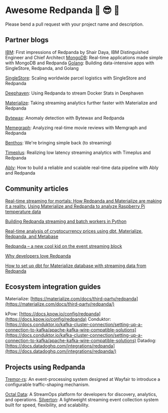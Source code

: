 # Awesome Redpanda 🤯 😎 🤯
Please bend a pull request with your project name and description. 

## Partner blogs

[IBM](https://shahirdaya.medium.com/first-impressions-of-redpanda-6dd0d860ecfd): First impressions of Redpanda by Shair Daya, IBM Distinguished Engineer and Chief Architect 
[MongoDB](https://www.mongodb.com/blog/post/real-time-applications-made-simple-mongodb-redpanda): Real-time applications made simple with MongoDB and Redpanda 
[Golang](https://golangexample.com/workshop-building-data-intensive-apps-with-singlestore-redpanda-and-golang/): Building data-intensive apps with SingleStore, Redpanda, and Golang

[SingleStore](https://www.singlestore.com/blog/scaling-worldwide-parcel-logistics-with-singlestore-and-vectorized/): Scaling worldwide parcel logistics with SingleStore and Redpanda 

[Deephaven](https://deephaven.io/blog/2021/10/21/redpanda-docker/): Using Redpanda to stream Docker Stats in Deephaven

[Materialize](https://materialize.com/taking-streaming-analytics-further-faster-with-redpanda-materialize/): Taking streaming analytics further faster with Materialize and Redpanda

[Bytewax](https://www.bytewax.io/blog/anomaly-detection-bw-rpk/): Anomaly detection with Bytewax and Redpanda

[Memegraph](https://memgraph.com/blog/analyzing-redpanda-movie-stream): Analyzing real-time movie reviews with Memgraph and Redpanda

[Benthos](https://www.benthos.dev/blog/2021/03/09/redpanda/): We're bringing simple back (to streaming)

[Timeplus](https://redpanda.com/blog/low-latency-streaming-analytics-timeplus-redpanda/): Realizing low latency streaming analytics with Timeplus and Redpanda

[Ably](https://redpanda.com/blog/ably-redpanda-real-time-data-pipeline/): How to build a reliable and scalable real-time data pipeline with Ably and Redpanda

## Community articles 

[Real-time streaming for mortals: How Redpanda and Materialize are making it a reality.](https://medium.com/event-driven-utopia/real-time-streaming-for-mortals-how-redpanda-and-materialize-making-it-a-reality-18ac0bdc6f43) 
[Using Materialize and Redpanda to analyze Raspberry Pi temperature data](https://devdojo.com/bobbyiliev/using-materialize-and-redpanda-to-analyze-raspberry-pi-temperature-data)

[Building Redpanda streaming and batch workers in Python](https://www.fadhil-blog.dev/blog/streaming-batch-worker/)

[Real-time analysis of cryptocurrency prices using dbt, Materialize, Redpanda, and Metabase](https://dev.to/nazliander/realtime-analysis-of-cryptocurrency-prices-using-dbt-materialize-redpanda-metabase-41n2)

[Redpanda – a new cool kid on the event streaming block](https://thehonestcoder.com/redpanda-a-new-cool-kid-on-the-event-streaming-block/)

[Why developers love Redpanda](https://whoisnnamdi.com/why-developers-love-redpanda/)

[How to set up dbt for Materialize database with streaming data from Redpanda](https://www.entechlog.com/blog/data/how-to-setup-dbt-for-materialize-db-with-streaming-data-from-redpanda/)

## Ecosystem integration guides
Materialize: [https://materialize.com/docs/third-party/redpanda](https://materialize.com/docs/third-party/redpanda/)

kPow: [https://docs.kpow.io/config/redpanda](https://docs.kpow.io/config/redpanda)
Conduktor: [https://docs.conduktor.io/kafka-cluster-connection/setting-up-a-connection-to-kafka/apache-kafka-wire-compatible-solutions](https://docs.conduktor.io/kafka-cluster-connection/setting-up-a-connection-to-kafka/apache-kafka-wire-compatible-solutions)
Datadog: [https://docs.datadoghq.com/integrations/redpanda](https://docs.datadoghq.com/integrations/redpanda/)

## Projects using Redpanda 

[Tremor-rs](https://github.com/tremor-rs/tremor-redpanda): An event-processing system designed at Wayfair to introduce a configurable traffic-shaping mechanism.

[Octal Data](https://github.com/octaldata/streamops): A StreamOps platform for developers for discovery, analytics, and operations. 
[Silverton](https://github.com/silverton-io/honeypot): A lightweight streaming event collection system built for speed, flexibility, and scalability.
